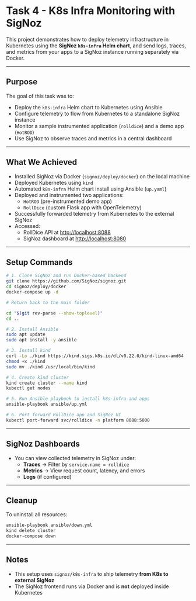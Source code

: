 # Task 4 - K8s Infra Monitoring with SigNoz

This project demonstrates how to deploy telemetry infrastructure in Kubernetes using the **SigNoz `k8s-infra` Helm chart**, and send logs, traces, and metrics from your apps to a SigNoz instance running separately via Docker.

---

## Purpose

The goal of this task was to:
- Deploy the `k8s-infra` Helm chart to Kubernetes using Ansible
- Configure telemetry to flow from Kubernetes to a standalone SigNoz instance
- Monitor a sample instrumented application (`rolldice`) and a demo app (`HotROD`)
- Use SigNoz to observe traces and metrics in a central dashboard

---

## What We Achieved

- Installed SigNoz via Docker (`signoz/deploy/docker`) on the local machine
- Deployed Kubernetes using `kind`
- Automated `k8s-infra` Helm chart install using Ansible (`up.yaml`)
- Deployed and instrumented two applications:
  - `HotROD` (pre-instrumented demo app)
  - `RollDice` (custom Flask app with OpenTelemetry)
- Successfully forwarded telemetry from Kubernetes to the external SigNoz
- Accessed:
  - RollDice API at [http://localhost:8088](http://localhost:8088)
  - SigNoz dashboard at [http://localhost:8080](http://localhost:8080)

---

## Setup Commands

```bash
# 1. Clone SigNoz and run Docker-based backend
git clone https://github.com/SigNoz/signoz.git
cd signoz/deploy/docker
docker-compose up -d

# Return back to the main folder

cd "$(git rev-parse --show-toplevel)"
cd ..

# 2. Install Ansible
sudo apt update
sudo apt install -y ansible

# 3. Install kind
curl -Lo ./kind https://kind.sigs.k8s.io/dl/v0.22.0/kind-linux-amd64
chmod +x ./kind
sudo mv ./kind /usr/local/bin/kind

# 4. Create kind cluster
kind create cluster --name kind
kubectl get nodes

# 5. Run Ansible playbook to install k8s-infra and apps
ansible-playbook ansible/up.yml

# 6. Port forward RollDice app and SigNoz UI
kubectl port-forward svc/rolldice -n platform 8088:5000
```

---

## SigNoz Dashboards

- You can view collected telemetry in SigNoz under:
  - **Traces** → Filter by `service.name = rolldice`
  - **Metrics** → View request count, latency, and errors
  - **Logs** (if configured)

---

## Cleanup

To uninstall all resources:

```bash
ansible-playbook ansible/down.yml
kind delete cluster
docker-compose down
```

---

## Notes

- This setup uses `signoz/k8s-infra` to ship telemetry **from K8s to external SigNoz**
- The SigNoz frontend runs via Docker and is **not** deployed inside Kubernetes
